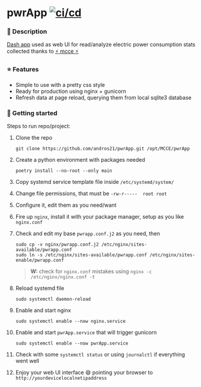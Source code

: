 <h1> pwrApp <a href="https://github.com/andros21/pwrApp/actions/workflows/ci-cd.yml">
    <img src="https://img.shields.io/github/actions/workflow/status/andros21/pwrApp/ci-cd.yml?branch=flyio&label=ci/cd&logo=github" alt="ci/cd">
    </a>
</h1>

### :blue_book: Description

[Dash app](https://plotly.com/) used as web UI for read/analyze electric power consumption stats collected thanks to [:zap: mcce :zap:](https://github.com/andros21/mcce)

### :star: Features

* Simple to use with a pretty css style
* Ready for production using nginx + gunicorn
* Refresh data at page reload, querying them from local sqlite3 database

### :rocket: Getting started

Steps to run repo/project:

1. Clone the repo
   ```
   git clone https://github.com/andros21/pwrApp.git /opt/MCCE/pwrApp
   ```
2. Create a python environment with packages needed
   ```
   poetry install --no-root --only main
   ```
3. Copy systemd service template file inside `/etc/systemd/system/`
5. Change file permissions, that must be `-rw-r-----  root root`
6. Configure it, edit them as you need/want
7. Fire up `nginx`, install it with your package manager, setup as you like `nginx.conf`
8. Check and edit my base `pwrapp.conf.j2` as you need, then
   ```
   sudo cp -v nginx/pwrapp.conf.j2 /etc/nginx/sites-available/pwrapp.conf
   sudo ln -s /etc/nginx/sites-available/pwrapp.conf /etc/nginx/sites-enable/pwrapp.conf
   ```

   > **W:** check for `nginx.conf` mistakes using `nginx -c /etc/nginx/nginx.conf -t`
9. Reload systemd file
   ```
   sudo systemctl daemon-reload
   ```
10. Enable and start nginx
    ```
    sudo systemctl enable --now nginx.service
    ```
11. Enable and start `pwrApp.service` that will trigger gunicorn
    ```
    sudo systemctl enable --now pwrApp.service
    ```
12. Check with some `systemctl status` or using `journalctl` if everything went well
13. Enjoy your web UI interface :smile: pointing your browser to `http://yourdevicelocalnetipaddress`
